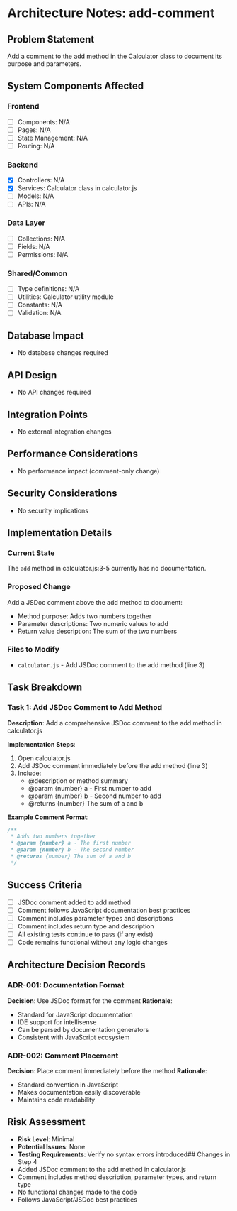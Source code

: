 # Architecture Notes: add-comment

## Problem Statement
Add a comment to the add method in the Calculator class to document its purpose and parameters.

## System Components Affected

### Frontend
- [ ] Components: N/A
- [ ] Pages: N/A
- [ ] State Management: N/A
- [ ] Routing: N/A

### Backend
- [x] Controllers: N/A
- [x] Services: Calculator class in calculator.js
- [ ] Models: N/A
- [ ] APIs: N/A

### Data Layer
- [ ] Collections: N/A
- [ ] Fields: N/A
- [ ] Permissions: N/A

### Shared/Common
- [ ] Type definitions: N/A
- [ ] Utilities: Calculator utility module
- [ ] Constants: N/A
- [ ] Validation: N/A

## Database Impact
- No database changes required

## API Design
- No API changes required

## Integration Points
- No external integration changes

## Performance Considerations
- No performance impact (comment-only change)

## Security Considerations
- No security implications

## Implementation Details

### Current State
The `add` method in calculator.js:3-5 currently has no documentation.

### Proposed Change
Add a JSDoc comment above the add method to document:
- Method purpose: Adds two numbers together
- Parameter descriptions: Two numeric values to add
- Return value description: The sum of the two numbers

### Files to Modify
- `calculator.js` - Add JSDoc comment to the add method (line 3)

## Task Breakdown

### Task 1: Add JSDoc Comment to Add Method
**Description**: Add a comprehensive JSDoc comment to the add method in calculator.js

**Implementation Steps**:
1. Open calculator.js
2. Add JSDoc comment immediately before the add method (line 3)
3. Include:
   - @description or method summary
   - @param {number} a - First number to add
   - @param {number} b - Second number to add
   - @returns {number} The sum of a and b

**Example Comment Format**:
```javascript
/**
 * Adds two numbers together
 * @param {number} a - The first number
 * @param {number} b - The second number
 * @returns {number} The sum of a and b
 */
```

## Success Criteria
- [ ] JSDoc comment added to add method
- [ ] Comment follows JavaScript documentation best practices
- [ ] Comment includes parameter types and descriptions
- [ ] Comment includes return type and description
- [ ] All existing tests continue to pass (if any exist)
- [ ] Code remains functional without any logic changes

## Architecture Decision Records

### ADR-001: Documentation Format
**Decision**: Use JSDoc format for the comment
**Rationale**: 
- Standard for JavaScript documentation
- IDE support for intellisense
- Can be parsed by documentation generators
- Consistent with JavaScript ecosystem

### ADR-002: Comment Placement
**Decision**: Place comment immediately before the method
**Rationale**: 
- Standard convention in JavaScript
- Makes documentation easily discoverable
- Maintains code readability

## Risk Assessment
- **Risk Level**: Minimal
- **Potential Issues**: None
- **Testing Requirements**: Verify no syntax errors introduced## Changes in Step 4
- Added JSDoc comment to the add method in calculator.js
- Comment includes method description, parameter types, and return type
- No functional changes made to the code
- Follows JavaScript/JSDoc best practices

